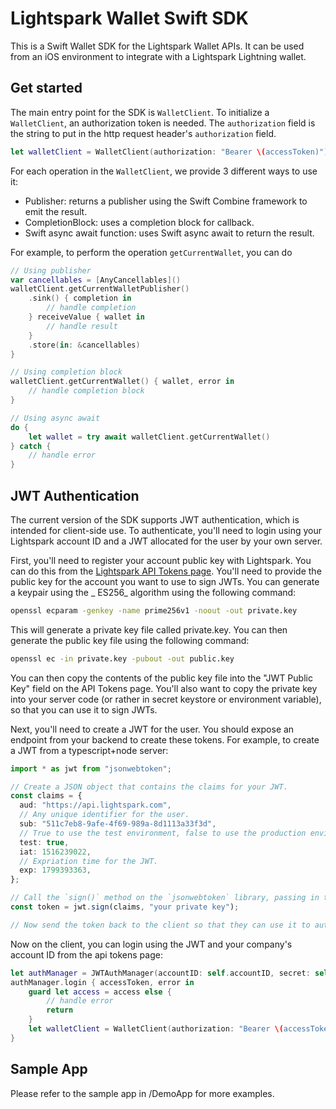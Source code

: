 # Lightspark Wallet Swift SDK

This is a Swift Wallet SDK for the Lightspark Wallet APIs. It can be used from an iOS environment
to integrate with a Lightspark Lightning wallet.

## Get started

The main entry point for the SDK is `WalletClient`. To initialize a `WalletClient`, an
authorization token is needed. The `authorization` field is the string to put in the http request
header's `authorization` field.

```swift
let walletClient = WalletClient(authorization: "Bearer \(accessToken)")
``` 

For each operation in the `WalletClient`, we provide 3 different ways to use it:
- Publisher: returns a publisher using the Swift Combine framework to emit the result.
- CompletionBlock: uses a completion block for callback.
- Swift async await function: uses Swift async await to return the result.

For example, to perform the operation `getCurrentWallet`, you can do

```swift
// Using publisher
var cancellables = [AnyCancellables]()
walletClient.getCurrentWalletPublisher()
    .sink() { completion in
        // handle completion
    } receiveValue { wallet in
        // handle result
    }
    .store(in: &cancellables)
}

// Using completion block
walletClient.getCurrentWallet() { wallet, error in
    // handle completion block
}

// Using async await
do {
    let wallet = try await walletClient.getCurrentWallet()
} catch {
    // handle error
}
```

## JWT Authentication

The current version of the SDK supports JWT authentication, which is intended for client-side use.
To authenticate, you'll need to login using your Lightspark account ID and
a JWT allocated for the user by your own server.

First, you'll need to register your account public key with Lightspark. You can do this from
the [Lightspark API Tokens page](https://app.lightspark.com/api-config). You'll need to provide the
public key for the account you want to use to sign JWTs. You can generate a keypair using the _
ES256_ algorithm using the following command:

```bash
openssl ecparam -genkey -name prime256v1 -noout -out private.key
```

This will generate a private key file called private.key. You can then generate the public key file
using the following command:

```bash
openssl ec -in private.key -pubout -out public.key
```

You can then copy the contents of the public key file into the "JWT Public Key" field on the API
Tokens page. You'll also want to copy the private key into your server code (or rather in secret
keystore or environment variable), so that you can use it to sign JWTs.

Next, you'll need to create a JWT for the user. You should expose an endpoint from your backend to
create these tokens. For example, to create a JWT from a typescript+node server:

```typescript
import * as jwt from "jsonwebtoken";

// Create a JSON object that contains the claims for your JWT.
const claims = {
  aud: "https://api.lightspark.com",
  // Any unique identifier for the user.
  sub: "511c7eb8-9afe-4f69-989a-8d1113a33f3d",
  // True to use the test environment, false to use the production environment.
  test: true,
  iat: 1516239022,
  // Expriation time for the JWT.
  exp: 1799393363,
};

// Call the `sign()` method on the `jsonwebtoken` library, passing in the JSON object and your private key.
const token = jwt.sign(claims, "your private key");

// Now send the token back to the client so that they can use it to authenticate with the Lightspark SDK.
```

Now on the client, you can login using the JWT and your company's account ID from the api tokens
page:

```swift
let authManager = JWTAuthManager(accountID: self.accountID, secret: self.walletToken)
authManager.login { accessToken, error in
    guard let access = access else {
		// handle error
        return
    }
    let walletClient = WalletClient(authorization: "Bearer \(accessToken)")
}
````

## Sample App
Please refer to the sample app in /DemoApp for more examples.
